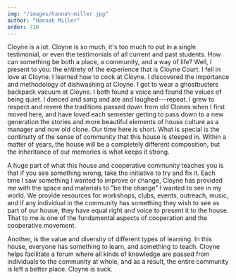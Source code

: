 ```yaml
---
img: "/images/hannah-miller.jpg"
author: "Hannah Miller"
order: 710
---
```

Cloyne is a lot.  Cloyne is so much, it's too much to put in a single testimonial, or even the testimonials of all current and past students.  How can something be both a place, a community, and a way of life?  Well, I present to you: the entirety of the experience that is Cloyne Court. I fell in love at Cloyne.  I learned how to cook at Cloyne.  I discovered the importance and methodology of dishwashing at Cloyne.  I got to wear a ghostbusters backpack vacuum at Cloyne. I both found a voice and found the values of being quiet. I danced and sang and ate and laughed---repeat. I grew to respect and revere the traditions passed down from old Clones when I first moved here, and have loved each semester getting to pass down to a new generation the stories and more beautiful elements of house culture as a manager and now old clone.  Our time here is short.  What is special is the continuity of the sense of community that this house is steeped in.  Within a matter of years, the house will be a completely different composition, but the inheritance of our memories is what keeps it strong.

A huge part of what this house and cooperative community teaches you is that if you see something wrong, take the initiative to try and fix it.  Each time I saw something I wanted to improve or change, Cloyne has provided me with the space and materials to "be the change" I wanted to see in my world.  We provide resources for workshops, clubs, events, outreach, music, and if any individual in the community has something they wish to see as part of our house, they have equal right and voice to present it to the house.  That to me is one of the fundamental aspects of cooperation and the cooperative movement.

Another, is the value and diversity of different types of learning.  In this house, everyone has something to learn, and something to teach.  Cloyne helps facilitate a forum where all kinds of knowledge are passed from individuals to the community at whole, and as a result, the entire community is left a better place.  Cloyne is suck.